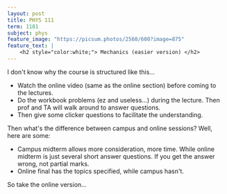 ```yaml
---
layout: post
title: PHYS 111
term: 1181
subject: phys
feature_image: "https://picsum.photos/2560/600?image=875"
feature_text: |
    <h2 style="color:white;"> Mechanics (easier version) </h2>
---
```


I don't know why the course is structured like this...
- Watch the online video (same as the online section) before coming to the lectures.
- Do the workbook problems (ez and useless...) during the lecture. Then prof and TA will walk around to answer questions.
- Then give some clicker questions to facilitate the understanding.

Then what's the difference between campus and online sessions? Well, here are some:
- Campus midterm allows more consideration, more time. While online midterm is just several  short answer questions. If you get the answer wrong, not partial marks.
- Online final has the topics specified, while campus hasn't.

So take the online version...
